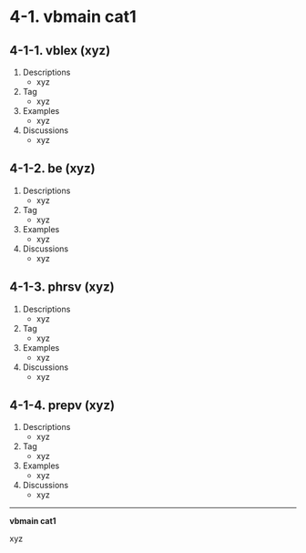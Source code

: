 # 4-1. vbmain cat1

## 4-1-1. vblex (xyz)

1. Descriptions
    - xyz
2. Tag
    - xyz
3. Examples
    - xyz
4. Discussions
    - xyz

## 4-1-2. be (xyz)

1. Descriptions
    - xyz
2. Tag
    - xyz
3. Examples
    - xyz
4. Discussions
    - xyz

## 4-1-3. phrsv (xyz)

1. Descriptions
    - xyz
2. Tag
    - xyz
3. Examples
    - xyz
4. Discussions
    - xyz

## 4-1-4. prepv (xyz)

1. Descriptions
    - xyz
2. Tag
    - xyz
3. Examples
    - xyz
4. Discussions
    - xyz
---

**vbmain cat1**

xyz
